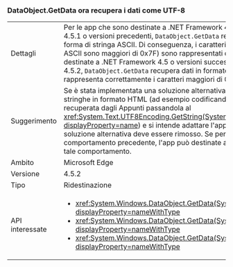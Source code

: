 ### <a name="dataobjectgetdata-now-retrieves-data-as-utf-8"></a>DataObject.GetData ora recupera i dati come UTF-8

|   |   |
|---|---|
|Dettagli|Per le app che sono destinate a .NET Framework 4 o in esecuzione su .NET Framework 4.5.1 o versioni precedenti, <code>DataObject.GetData</code> recupera dati in formato HTML sotto forma di stringa ASCII. Di conseguenza, i caratteri non ASCII (caratteri i cui codici ASCII sono maggiori di 0x7F) sono rappresentati da due caratteri casuali. Per le app destinate a .NET Framework 4.5 o versioni successive ed eseguiti in .NET Framework 4.5.2, <code>DataObject.GetData</code> recupera dati in formato HTML come UTF-8, che rappresenta correttamente i caratteri maggiori di 0x7F.|
|Suggerimento|Se è stata implementata una soluzione alternativa per il problema di codifica con le stringhe in formato HTML (ad esempio codificando in modo esplicito la stringa HTML recuperata dagli Appunti passandola al <xref:System.Text.UTF8Encoding.GetString(System.Byte[],System.Int32,System.Int32)?displayProperty=name>) e si intende adattare l'app dalla versione 4 per 4.5, che soluzione alternativa deve essere rimosso. Se per qualche motivo è necessario un comportamento precedente, l'app può destinate a .NET Framework 4.0 per ottenere tale comportamento.|
|Ambito|Microsoft Edge|
|Versione|4.5.2|
|Tipo|Ridestinazione|
|API interessate|<ul><li><xref:System.Windows.DataObject.GetData(System.String)?displayProperty=nameWithType></li><li><xref:System.Windows.DataObject.GetData(System.Type)?displayProperty=nameWithType></li><li><xref:System.Windows.DataObject.GetData(System.String,System.Boolean)?displayProperty=nameWithType></li></ul>|

